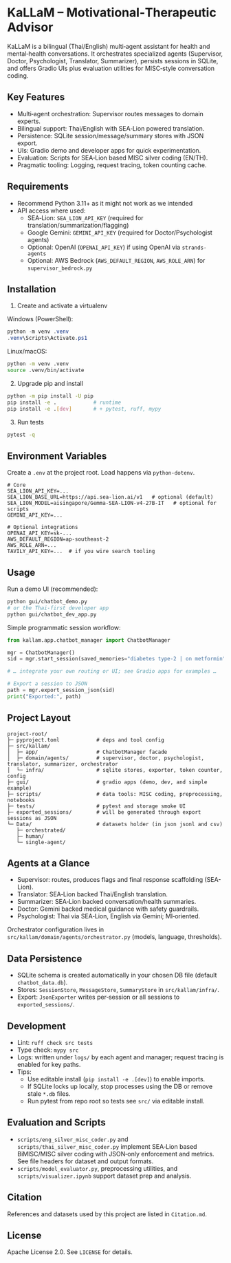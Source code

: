 
# KaLLaM – Motivational‑Therapeutic Advisor

KaLLaM is a bilingual (Thai/English) multi‑agent assistant for health and mental‑health conversations. It orchestrates specialized agents (Supervisor, Doctor, Psychologist, Translator, Summarizer), persists sessions in SQLite, and offers Gradio UIs plus evaluation utilities for MISC‑style conversation coding.


## Key Features

- Multi‑agent orchestration: Supervisor routes messages to domain experts.
- Bilingual support: Thai/English with SEA‑Lion powered translation.
- Persistence: SQLite session/message/summary stores with JSON export.
- UIs: Gradio demo and developer apps for quick experimentation.
- Evaluation: Scripts for SEA‑Lion based MISC silver coding (EN/TH).
- Pragmatic tooling: Logging, request tracing, token counting cache.


## Requirements

- Recommend Python 3.11+ as it might not work as we intended
- API access where used:
  - SEA‑Lion: `SEA_LION_API_KEY` (required for translation/summarization/flagging)
  - Google Gemini: `GEMINI_API_KEY` (required for Doctor/Psychologist agents)
  - Optional: OpenAI (`OPENAI_API_KEY`) if using OpenAI via `strands-agents`
  - Optional: AWS Bedrock (`AWS_DEFAULT_REGION`, `AWS_ROLE_ARN`) for `supervisor_bedrock.py`


## Installation

1) Create and activate a virtualenv

Windows (PowerShell):

```powershell
python -m venv .venv
.venv\Scripts\Activate.ps1
```

Linux/macOS:

```bash
python -m venv .venv
source .venv/bin/activate
```

2) Upgrade pip and install

```bash
python -m pip install -U pip
pip install -e .            # runtime
pip install -e .[dev]       # + pytest, ruff, mypy
```

3) Run tests

```bash
pytest -q
```


## Environment Variables

Create a `.env` at the project root. Load happens via `python-dotenv`.

```
# Core
SEA_LION_API_KEY=...
SEA_LION_BASE_URL=https://api.sea-lion.ai/v1   # optional (default)
SEA_LION_MODEL=aisingapore/Gemma-SEA-LION-v4-27B-IT   # optional for scripts
GEMINI_API_KEY=...

# Optional integrations
OPENAI_API_KEY=sk-...
AWS_DEFAULT_REGION=ap-southeast-2
AWS_ROLE_ARN=...
TAVILY_API_KEY=...  # if you wire search tooling
```


## Usage

Run a demo UI (recommended):

```bash
python gui/chatbot_demo.py
# or the Thai‑first developer app
python gui/chatbot_dev_app.py
```

Simple programmatic session workflow:

```python
from kallam.app.chatbot_manager import ChatbotManager

mgr = ChatbotManager()
sid = mgr.start_session(saved_memories="diabetes type‑2 | on metformin")

# … integrate your own routing or UI; see Gradio apps for examples …

# Export a session to JSON
path = mgr.export_session_json(sid)
print("Exported:", path)
```

## Project Layout

```
project-root/
├─ pyproject.toml            # deps and tool config
├─ src/kallam/
│  ├─ app/                   # ChatbotManager facade
│  ├─ domain/agents/         # supervisor, doctor, psychologist, translator, summarizer, orchestrator
│  └─ infra/                 # sqlite stores, exporter, token counter, config
├─ gui/                      # gradio apps (demo, dev, and simple example)
├─ scripts/                  # data tools: MISC coding, preprocessing, notebooks
├─ tests/                    # pytest and storage smoke UI
├─ exported_sessions/        # will be generated through export sessions as JSON
└─ Data/                     # datasets holder (in json jsonl and csv)
   ├─ orchestrated/
   ├─ human/
   └─ single-agent/
```


## Agents at a Glance

- Supervisor: routes, produces flags and final response scaffolding (SEA-Lion).
- Translator: SEA‑Lion backed Thai/English translation.
- Summarizer: SEA‑Lion backed conversation/health summaries.
- Doctor: Gemini backed medical guidance with safety guardrails.
- Psychologist: Thai via SEA‑Lion, English via Gemini; MI‑oriented.

Orchestrator configuration lives in `src/kallam/domain/agents/orchestrator.py` (models, language, thresholds).


## Data Persistence

- SQLite schema is created automatically in your chosen DB file (default `chatbot_data.db`).
- Stores: `SessionStore`, `MessageStore`, `SummaryStore` in `src/kallam/infra/`.
- Export: `JsonExporter` writes per‑session or all sessions to `exported_sessions/`.


## Development

- Lint: `ruff check src tests`
- Type check: `mypy src`
- Logs: written under `logs/` by each agent and manager; request tracing is enabled for key paths.
- Tips:
  - Use editable install (`pip install -e .[dev]`) to enable imports.
  - If SQLite locks up locally, stop processes using the DB or remove stale `*.db` files.
  - Run pytest from repo root so tests see `src/` via editable install.


## Evaluation and Scripts

- `scripts/eng_silver_misc_coder.py` and `scripts/thai_silver_misc_coder.py` implement SEA‑Lion based BiMISC/MISC silver coding with JSON‑only enforcement and metrics. See file headers for dataset and output formats.
- `scripts/model_evaluator.py`, preprocessing utilities, and `scripts/visualizer.ipynb` support dataset prep and analysis.


## Citation

References and datasets used by this project are listed in `Citation.md`.


## License

Apache License 2.0. See `LICENSE` for details.
